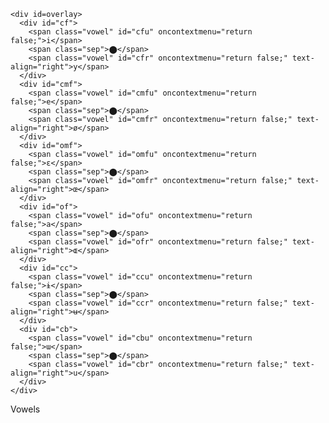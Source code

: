 <head>
    <meta charset="UTF-8" />
    <meta http-equiv="X-UA-Compatible" content="IE=edge" />
    <meta name="viewport" content="width=device-width, initial-scale=1.0" />
    <link rel="stylesheet" type="text/css" href="styles.css" /> 
    <title>Phoneme Inventory Maker</title>
</head>

<body>
  <div class=outer_container>
  <div class=inner_container>
    <canvas id="canvas" height="310" width="500"></canvas>

    <div id=overlay>
      <div id="cf">
        <span class="vowel" id="cfu" oncontextmenu="return false;">i</span>
        <span class="sep">⬤</span>
        <span class="vowel" id="cfr" oncontextmenu="return false;" text-align="right">y</span>
      </div>
      <div id="cmf">
        <span class="vowel" id="cmfu" oncontextmenu="return false;">e</span>
        <span class="sep">⬤</span>
        <span class="vowel" id="cmfr" oncontextmenu="return false;" text-align="right">ø</span>
      </div>
      <div id="omf">
        <span class="vowel" id="omfu" oncontextmenu="return false;">ɛ</span>
        <span class="sep">⬤</span>
        <span class="vowel" id="omfr" oncontextmenu="return false;" text-align="right">œ</span>
      </div>
      <div id="of">
        <span class="vowel" id="ofu" oncontextmenu="return false;">a</span>
        <span class="sep">⬤</span>
        <span class="vowel" id="ofr" oncontextmenu="return false;" text-align="right">ɶ</span>
      </div>
      <div id="cc">
        <span class="vowel" id="ccu" oncontextmenu="return false;">ɨ</span>
        <span class="sep">⬤</span>
        <span class="vowel" id="ccr" oncontextmenu="return false;" text-align="right">ʉ</span>
      </div>
      <div id="cb">
        <span class="vowel" id="cbu" oncontextmenu="return false;">ɯ</span>
        <span class="sep">⬤</span>
        <span class="vowel" id="cbr" oncontextmenu="return false;" text-align="right">u</span>
      </div>
    </div>
  </div>

  <div class=label>
    <span>Vowels</span>
  </div>
</div>

  <audio id="cfu_audio" src="https://upload.wikimedia.org/wikipedia/commons/9/91/Close_front_unrounded_vowel.ogg"></audio>
  <audio id="cfr_audio" src="https://upload.wikimedia.org/wikipedia/commons/e/ea/Close_front_rounded_vowel.ogg"></audio>
  <audio id="cmfu_audio" src="https://upload.wikimedia.org/wikipedia/commons/6/6c/Close-mid_front_unrounded_vowel.ogg"></audio>
  <audio id="cmfr_audio" src="https://upload.wikimedia.org/wikipedia/commons/5/53/Close-mid_front_rounded_vowel.ogg"></audio>
  <audio id="omfu_audio" src="https://upload.wikimedia.org/wikipedia/commons/7/71/Open-mid_front_unrounded_vowel.ogg"></audio>
  <audio id="omfr_audio" src="https://upload.wikimedia.org/wikipedia/commons/0/00/Open-mid_front_rounded_vowel.ogg"></audio>
  <audio id="ccu_audio" src="https://upload.wikimedia.org/wikipedia/commons/5/53/Close_central_unrounded_vowel.ogg"></audio>
  <audio id="ccr_audio" src="https://upload.wikimedia.org/wikipedia/commons/6/66/Close_central_rounded_vowel.ogg"></audio>
  <audio id="cbu_audio" src="https://upload.wikimedia.org/wikipedia/commons/e/e8/Close_back_unrounded_vowel.ogg"></audio>
</body>
  <audio id="cbr_audio" src="https://upload.wikimedia.org/wikipedia/commons/5/5d/Close_back_rounded_vowel.ogg"></audio>
